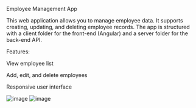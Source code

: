 Employee Management App

This web application allows you to manage employee data. It supports creating, updating, and deleting employee records. The app is structured with a client folder for the front-end (Angular) and a server folder for the back-end API.


Features:

View employee list

Add, edit, and delete employees

Responsive user interface


![image](https://github.com/user-attachments/assets/7eaea8d2-fc3c-420c-b99c-9d660ea5b31e)
![image](https://github.com/user-attachments/assets/a98e1baa-c916-4988-9be0-60310bd86552)
